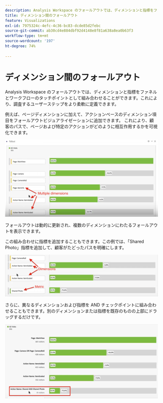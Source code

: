 ```yaml
---
description: Analysis Workspace のフォールアウトでは、ディメンションと指標をファネルとワークフローのタッチポイントとして組み合わせることができます。これにより、調査するユーザーステップをより柔軟に定義できます。
title: ディメンション間のフォールアウト
feature: Visualizations
exl-id: 7975324c-4efc-4c36-bc83-dcde85d2febc
source-git-commit: ab30cd4e884dbf92d4148e8f81a638a8ea0b63f3
workflow-type: tm+mt
source-wordcount: '197'
ht-degree: 74%

---
```


# ディメンション間のフォールアウト

Analysis Workspace のフォールアウトでは、ディメンションと指標をファネルとワークフローのタッチポイントとして組み合わせることができます。これにより、調査するユーザーステップをより柔軟に定義できます。

例えば、ページディメンションに加えて、アクションベースのディメンション項目をフォールアウトビジュアライゼーションに追加できます。 これにより、顧客のパスで、ページおよび特定のアクションがどのように相互作用するかを可視化できます。

![すべての訪問ビューでは、複数のディメンションがタッチポイントとして表示されます。](assets/interdimensional-fallout1.png)

フォールアウトは動的に更新され、複数のディメンションにわたるフォールアウトを表示できます。

この組み合わせに指標を追加することもできます。この例では、「Shared Photo」指標を追加して、顧客がたどったパスを明確にします。

![追加された指標「共有された写真」を示すすべての訪問ビュー。](assets/interdimensional-fallout2.png)

さらに、異なるディメンションおよび指標を AND チェックポイントに組み合わせることもできます。別のディメンションまたは指標を既存のものの上部にドラッグするだけです。

![「すべての訪問」ビューに、「アクション名：共有」および「共有された写真」指標が表示されます。](assets/interdimensional-fallout3.png)
